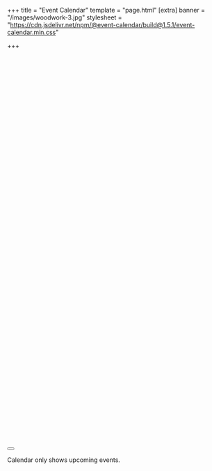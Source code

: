 +++
title = "Event Calendar"
template = "page.html"
[extra]
banner = "/images/woodwork-3.jpg"
stylesheet = "https://cdn.jsdelivr.net/npm/@event-calendar/build@1.5.1/event-calendar.min.css"

+++


<div class="modal" id="event-modal">
  <div class="modal-background"></div>
  <div class="modal-content">
      <div class="box" id="event-details">
          <iframe id="event-iframe" src="javascript:void(0)" frameborder="0" scrolling="yes" seamless="seamless" style="display:block;border:none;width:100%;height:900px;"></iframe>
      </div>
  </div>
  <button class="modal-close is-large" aria-label="close"></button>
</div>

<!-- https://github.com/vkurko/calendar -->
<script src="https://cdn.jsdelivr.net/npm/@event-calendar/build@1.5.1/event-calendar.min.js"></script>
<script src="https://cdn.jsdelivr.net/npm/dayjs"></script>
<div id="calendar"></div>


<p class="pt-5 is-size-7">Calendar only shows upcoming events.</p>

<script>
document.addEventListener('DOMContentLoaded', () => {
    // Functions to open and close a modal
    let modal = document.getElementById('event-modal')
    function openModal(iFrameSrc) {
        let el = document.getElementById('event-iframe');
        el.src = iFrameSrc;
        modal.classList.add('is-active');
    }
    function closeModal($el) {
        modal.classList.remove('is-active');
        let el = document.getElementById('event-iframe');
        el.src = 'about:blank'
    }

    // Add a click event on various child elements to close the parent modal
    (document.querySelectorAll('.modal-background, .modal-close') || []).forEach(($close) => {
        $close.addEventListener('click', () => {
            closeModal();
        });
    });

    // Add a keyboard event to close the modal
    document.addEventListener('keydown', (event) => {
        if (event.code === 'Escape') {
            closeModal();
        }
    });


    function getMondays() {
        let monday = dayjs().day(1);
        let mondays = [monday.format('YYYY-MM-DD')];

        for (let i = 0; i < 20; i++) {
            monday = monday.add(7, 'day');
            mondays.push(monday.format('YYYY-MM-DD'));
        }

        return mondays;
    }


    // Returns array of Events for days we're close
    // This should match the text on: /faq.md#what-days-are-you-open
    function closedEvents() {
        let mondays = getMondays();
        let closed = mondays.map((monday) => {
            return {
                start: monday,
                end: monday,
                allDay: true,
                backgroundColor: "#aaa",
                title: "Closed",
            };
        });

        let vacation = [
            { start: '2023-11-23', title: 'Closed (Thanksgiving)' },
            { start: '2023-12-24', title: 'Closed (Christmas Eve)' },
            { start: '2023-12-31', title: 'Closed (New Year\'s Eve)' },
            { start: '2024-03-31', title: 'Closed (Easter)' },
            { start: '2024-04-02', end: '2024-04-09', title: 'Closed (Founder Vacation)' }
        ];
        closed = vacation.map((d) => {
            return {
                start: d.start,
                end: dayjs(d.end || d.start).add(1, 'day').format('YYYY-MM-DD'),
                allDay: true,
                title: d.title,
                backgroundColor: "#aaa",
            }
        }).concat(closed);

        return closed;
    }


    // Configure EventCalendar; initializes with empty event list
    let ec = new EventCalendar(document.getElementById('calendar'), {
        view: 'timeGridWeek',
        height: '600px',
        headerToolbar: {
            start: 'prev,next today',
            center: 'title',
            end: 'dayGridMonth,timeGridWeek,listWeek'
        },
        nowIndicator: true,
        scrollTime: "11:30:00",
        displayEventEnd: false,
        eventBackgroundColor: "#006494",
        // highlightedDates: ["2023-07-31"],
        eventClick: (info) => {
            if(info.event.extendedProps.iframe) {
                openModal(info.event.extendedProps.iframe);
            }
        },
        events: closedEvents()
    });

    const username = "dtrivw1rbl4o9lp0yqyc868oqg7s";
    let events = [];
    fetch('https://api.bookwhen.com/v2/events', {
        headers: {
            'Authorization': 'Basic ' + btoa(username + ":")
        }
    }).then(function (response) {
        if (response.ok) {
            return response.json();
        }
        return Promise.reject(response);
    }).then(function (response) {
        // This is the JSON from our response
        events = response.data.map((evt) => {
            return {
                id: evt.id,
                title: evt.attributes.title,
                start: evt.attributes.start_at,
                end: evt.attributes.end_at,
                extendedProps: { iframe: `https://bookwhen.com/creamakerspace/iframe/e/${evt.id}` }
            }
        })
        ec.setOption('events', ec.getEvents().concat(events));
    }).catch(function (err) {
        console.warn('Failed to fetch event data.', err);
    });

});
</script>
